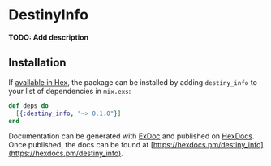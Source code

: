 # DestinyInfo

**TODO: Add description**

## Installation

If [available in Hex](https://hex.pm/docs/publish), the package can be installed
by adding `destiny_info` to your list of dependencies in `mix.exs`:

```elixir
def deps do
  [{:destiny_info, "~> 0.1.0"}]
end
```

Documentation can be generated with [ExDoc](https://github.com/elixir-lang/ex_doc)
and published on [HexDocs](https://hexdocs.pm). Once published, the docs can
be found at [https://hexdocs.pm/destiny_info](https://hexdocs.pm/destiny_info).

